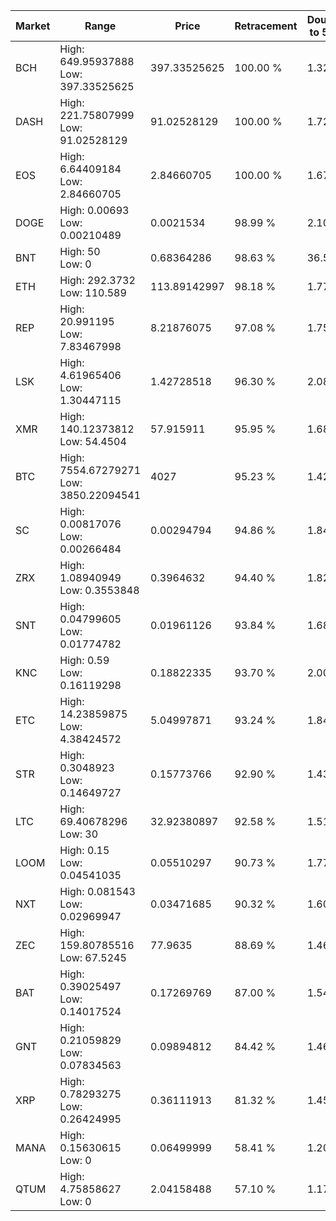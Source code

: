 | Market | Range | Price| Retracement | Doubles to 50% |
| --- | --- | --- | --- | --- |
| BCH | High: 649.95937888<br />Low: 397.33525625 | 397.33525625 | 100.00 % | 1.32 |
| DASH | High: 221.75807999<br />Low: 91.02528129 | 91.02528129 | 100.00 % | 1.72 |
| EOS | High: 6.64409184<br />Low: 2.84660705 | 2.84660705 | 100.00 % | 1.67 |
| DOGE | High: 0.00693<br />Low: 0.00210489 | 0.0021534 | 98.99 % | 2.10 |
| BNT | High: 50<br />Low: 0 | 0.68364286 | 98.63 % | 36.57 |
| ETH | High: 292.3732<br />Low: 110.589 | 113.89142997 | 98.18 % | 1.77 |
| REP | High: 20.991195<br />Low: 7.83467998 | 8.21876075 | 97.08 % | 1.75 |
| LSK | High: 4.61965406<br />Low: 1.30447115 | 1.42728518 | 96.30 % | 2.08 |
| XMR | High: 140.12373812<br />Low: 54.4504 | 57.915911 | 95.95 % | 1.68 |
| BTC | High: 7554.67279271<br />Low: 3850.22094541 | 4027 | 95.23 % | 1.42 |
| SC | High: 0.00817076<br />Low: 0.00266484 | 0.00294794 | 94.86 % | 1.84 |
| ZRX | High: 1.08940949<br />Low: 0.3553848 | 0.3964632 | 94.40 % | 1.82 |
| SNT | High: 0.04799605<br />Low: 0.01774782 | 0.01961126 | 93.84 % | 1.68 |
| KNC | High: 0.59<br />Low: 0.16119298 | 0.18822335 | 93.70 % | 2.00 |
| ETC | High: 14.23859875<br />Low: 4.38424572 | 5.04997871 | 93.24 % | 1.84 |
| STR | High: 0.3048923<br />Low: 0.14649727 | 0.15773766 | 92.90 % | 1.43 |
| LTC | High: 69.40678296<br />Low: 30 | 32.92380897 | 92.58 % | 1.51 |
| LOOM | High: 0.15<br />Low: 0.04541035 | 0.05510297 | 90.73 % | 1.77 |
| NXT | High: 0.081543<br />Low: 0.02969947 | 0.03471685 | 90.32 % | 1.60 |
| ZEC | High: 159.80785516<br />Low: 67.5245 | 77.9635 | 88.69 % | 1.46 |
| BAT | High: 0.39025497<br />Low: 0.14017524 | 0.17269769 | 87.00 % | 1.54 |
| GNT | High: 0.21059829<br />Low: 0.07834563 | 0.09894812 | 84.42 % | 1.46 |
| XRP | High: 0.78293275<br />Low: 0.26424995 | 0.36111913 | 81.32 % | 1.45 |
| MANA | High: 0.15630615<br />Low: 0 | 0.06499999 | 58.41 % | 1.20 |
| QTUM | High: 4.75858627<br />Low: 0 | 2.04158488 | 57.10 % | 1.17 |
